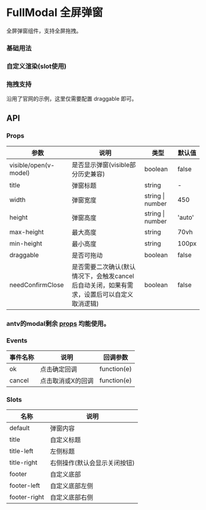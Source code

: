 # FullModal 全屏弹窗

全屏弹窗组件，支持全屏拖拽。
<script setup>
    import Basic from './Basic.vue'
    import CustomRender from './CustomRender.vue'
    import Drag from './Drag.vue'
</script>
### 基础用法
<Basic />

### 自定义渲染(slot使用)

<CustomRender />

### 拖拽支持
沿用了官网的示例，这里仅需要配置 draggable 即可。

<Drag />


## API

### Props

| 参数 | 说明 | 类型 | 默认值 |
| --- | --- | --- | --- |
| visible/open(v-model) | 是否显示弹窗(visible部分历史兼容) | boolean | false |
| title | 弹窗标题 | string | - |
| width | 弹窗宽度 | string \| number | 450 |
| height | 弹窗高度 | string \| number | 'auto' |
| max-height | 最大高度 | string | 70vh |
| min-height | 最小高度 | string | 100px |
| draggable | 是否可拖动 | boolean | false |
| needConfirmClose | 是否需要二次确认(默认情况下，会触发cancel后自动关闭，如果有需求，设置后可以自定义取消逻辑) | boolean | false |

### antv的modal剩余 [props](https://www.antdv.com/components/modal-cn#api) 均能使用。

### Events

| 事件名称 | 说明 | 回调参数 |
| --- | --- | --- |
| ok | 点击确定回调 | function(e) |
| cancel | 点击取消或X的回调 | function(e) |

### Slots

| 名称 | 说明 |
| --- | --- |
| default | 弹窗内容 |
| title | 自定义标题 |
| title-left | 左侧标题 |
| title-right | 右侧操作(默认会显示关闭按钮) |
| footer | 自定义底部 |
| footer-left | 自定义底部左侧 |
| footer-right | 自定义底部右侧 |
